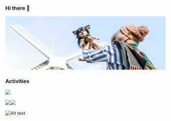 ### Hi there 👋

![](./media/pnsk.jpeg)

<!--
**pnsk/pnsk** is a ✨ _special_ ✨ repository because its `README.md` (this file) appears on your GitHub profile.

Here are some ideas to get you started:

- 🔭 I’m currently working on ...
- 🌱 I’m currently learning ...
- 👯 I’m looking to collaborate on ...
- 🤔 I’m looking for help with ...
- 💬 Ask me about ...
- 📫 How to reach me: ...
- 😄 Pronouns: ...
- ⚡ Fun fact: ...
-->

### Activities

![](http://github-profile-summary-cards.vercel.app/api/cards/profile-details?username=pnsk&theme=moonlight)

![](http://github-profile-summary-cards.vercel.app/api/cards/stats?username=pnsk&theme=moonlight)![](http://github-profile-summary-cards.vercel.app/api/cards/productive-time?username=pnsk&theme=moonlight&utcOffset=8)

![Alt text](https://spotify-recently-played-readme.vercel.app/api?user=1s75etub1s5n7zyw6vligaa6b&count=10&width=690)
